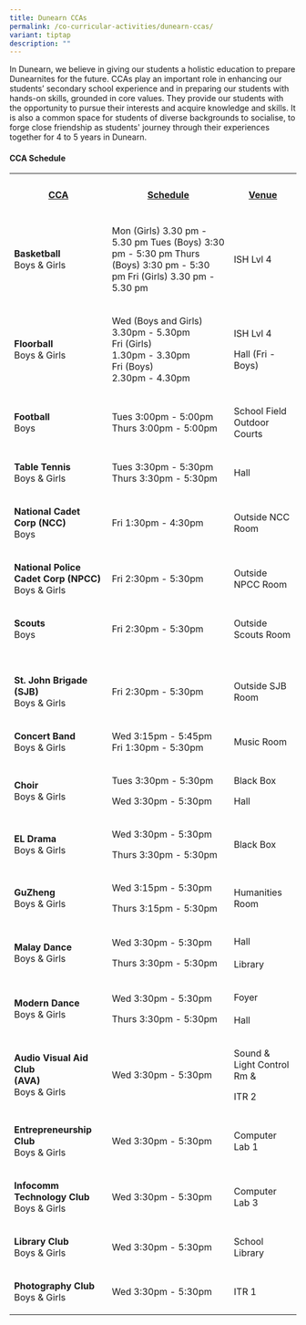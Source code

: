 ```yaml
---
title: Dunearn CCAs
permalink: /co-curricular-activities/dunearn-ccas/
variant: tiptap
description: ""
---
```

<p>In Dunearn, we believe in giving our students a holistic education to
prepare Dunearnites for the future. CCAs play an important role in enhancing
our students’ secondary school experience and in preparing our students
with hands-on skills, grounded in core values. They provide our students
with the opportunity to pursue their interests and acquire knowledge and
skills. It is also a common space for students of diverse backgrounds to
socialise, to forge close friendship as students' journey through their
experiences together for 4 to 5 years in Dunearn.</p>
<p></p>
<h4><strong>CCA Schedule</strong><br></h4>
<table style="minWidth: 75px">
<colgroup>
<col>
<col>
<col>
</colgroup>
<tbody>
<tr>
<th rowspan="1" colspan="1">
<h4><strong><u>CCA</u></strong></h4>
</th>
<th rowspan="1" colspan="1">
<h4><strong><u>Schedule</u></strong></h4>
</th>
<th rowspan="1" colspan="1">
<h4><strong><u>Venue</u></strong></h4>
</th>
</tr>
<tr>
<td rowspan="1" colspan="1">
<p><strong>Basketball </strong>
<br>Boys &amp; Girls</p>
</td>
<td rowspan="1" colspan="1">
<p>Mon (Girls) 3.30 pm - 5.30 pm Tues (Boys) 3:30 pm - 5:30 pm Thurs (Boys)
3:30 pm - 5:30 pm Fri (Girls) 3.30 pm - 5.30 pm</p>
</td>
<td rowspan="1" colspan="1">
<p>ISH Lvl 4</p>
</td>
</tr>
<tr>
<td rowspan="1" colspan="1">
<p><strong>Floorball </strong>
<br>Boys &amp; Girls</p>
</td>
<td rowspan="1" colspan="1">
<p>Wed (Boys and Girls)
<br>3.30pm - 5.30pm
<br>Fri (Girls)
<br>1.30pm - 3.30pm
<br>Fri (Boys)
<br>2.30pm - 4.30pm</p>
</td>
<td rowspan="1" colspan="1">
<p>ISH Lvl 4
<br>
</p>
<p></p>
<p></p>
<p>Hall (Fri - Boys)</p>
</td>
</tr>
<tr>
<td rowspan="1" colspan="1">
<p><strong>Football</strong> 
<br>Boys</p>
</td>
<td rowspan="1" colspan="1">
<p>Tues 3:00pm - 5:00pm
<br>Thurs 3:00pm - 5:00pm</p>
</td>
<td rowspan="1" colspan="1">
<p>School Field
<br>Outdoor Courts</p>
</td>
</tr>
<tr>
<td rowspan="1" colspan="1">
<p><strong>Table Tennis</strong> 
<br>Boys &amp; Girls</p>
</td>
<td rowspan="1" colspan="1">
<p>Tues 3:30pm - 5:30pm
<br>Thurs 3:30pm - 5:30pm</p>
</td>
<td rowspan="1" colspan="1">
<p>Hall</p>
</td>
</tr>
<tr>
<td rowspan="1" colspan="1">
<p><strong>National Cadet Corp (NCC) </strong>
<br>Boys</p>
</td>
<td rowspan="1" colspan="1">
<p>Fri 1:30pm - 4:30pm</p>
</td>
<td rowspan="1" colspan="1">
<p>Outside NCC Room</p>
</td>
</tr>
<tr>
<td rowspan="1" colspan="1">
<p><strong>National Police Cadet Corp (NPCC)</strong>
<br>Boys &amp; Girls</p>
</td>
<td rowspan="1" colspan="1">
<p>Fri 2:30pm - 5:30pm</p>
</td>
<td rowspan="1" colspan="1">
<p>Outside NPCC Room</p>
</td>
</tr>
<tr>
<td rowspan="1" colspan="1">
<p><strong>Scouts </strong>
<br>Boys</p>
</td>
<td rowspan="1" colspan="1">
<p>Fri 2:30pm - 5:30pm</p>
</td>
<td rowspan="1" colspan="1">
<p>Outside Scouts Room</p>
</td>
</tr>
<tr>
<td rowspan="1" colspan="1">
<p></p>
</td>
<td rowspan="1" colspan="1">
<p></p>
</td>
<td rowspan="1" colspan="1">
<p></p>
</td>
</tr>
<tr>
<td rowspan="1" colspan="1">
<p><strong>St. John Brigade (SJB)</strong> 
<br>Boys &amp; Girls</p>
</td>
<td rowspan="1" colspan="1">
<p>Fri 2:30pm - 5:30pm</p>
</td>
<td rowspan="1" colspan="1">
<p>Outside SJB Room</p>
</td>
</tr>
<tr>
<td rowspan="1" colspan="1">
<p><strong>Concert Band</strong>
<br>Boys &amp; Girls</p>
</td>
<td rowspan="1" colspan="1">
<p>Wed 3:15pm - 5:45pm
<br>Fri 1:30pm - 5:30pm</p>
</td>
<td rowspan="1" colspan="1">
<p>Music Room</p>
<p></p>
<p></p>
</td>
</tr>
<tr>
<td rowspan="1" colspan="1">
<p><strong>Choir</strong>
<br>Boys &amp; Girls</p>
</td>
<td rowspan="1" colspan="1">
<p>Tues 3:30pm - 5:30pm</p>
<p>Wed 3:30pm - 5:30pm</p>
</td>
<td rowspan="1" colspan="1">
<p>Black Box
<br>
</p>
<p>Hall</p>
</td>
</tr>
<tr>
<td rowspan="1" colspan="1">
<p><strong>EL Drama</strong>
<br>Boys &amp; Girls</p>
</td>
<td rowspan="1" colspan="1">
<p>Wed 3:30pm - 5:30pm</p>
<p>Thurs 3:30pm - 5:30pm</p>
</td>
<td rowspan="1" colspan="1">
<p>Black Box</p>
</td>
</tr>
<tr>
<td rowspan="1" colspan="1">
<p><strong>GuZheng</strong>
<br>Boys &amp; Girls</p>
</td>
<td rowspan="1" colspan="1">
<p>Wed 3:15pm - 5:30pm</p>
<p>Thurs 3:15pm - 5:30pm</p>
</td>
<td rowspan="1" colspan="1">
<p>Humanities Room</p>
</td>
</tr>
<tr>
<td rowspan="1" colspan="1">
<p><strong>Malay Dance</strong>
<br>Boys &amp; Girls</p>
</td>
<td rowspan="1" colspan="1">
<p>Wed 3:30pm - 5:30pm</p>
<p>Thurs 3:30pm - 5:30pm</p>
</td>
<td rowspan="1" colspan="1">
<p>Hall
<br>
<br>Library</p>
</td>
</tr>
<tr>
<td rowspan="1" colspan="1">
<p><strong>Modern Dance</strong>
<br>Boys &amp; Girls</p>
</td>
<td rowspan="1" colspan="1">
<p>Wed 3:30pm - 5:30pm</p>
<p>Thurs 3:30pm - 5:30pm</p>
</td>
<td rowspan="1" colspan="1">
<p>Foyer
<br>
<br>Hall</p>
</td>
</tr>
<tr>
<td rowspan="1" colspan="1">
<p><strong>Audio Visual Aid Club<br>(AVA)</strong>
<br>Boys &amp; Girls</p>
</td>
<td rowspan="1" colspan="1">
<p>Wed 3:30pm - 5:30pm</p>
</td>
<td rowspan="1" colspan="1">
<p>Sound &amp; Light Control Rm &amp;</p>
<p>ITR 2</p>
</td>
</tr>
<tr>
<td rowspan="1" colspan="1">
<p><strong>Entrepreneurship Club</strong>
<br>Boys &amp; Girls</p>
</td>
<td rowspan="1" colspan="1">
<p>Wed 3:30pm - 5:30pm</p>
</td>
<td rowspan="1" colspan="1">
<p>Computer Lab 1</p>
</td>
</tr>
<tr>
<td rowspan="1" colspan="1">
<p><strong>Infocomm Technology Club</strong>
<br>Boys &amp; Girls</p>
</td>
<td rowspan="1" colspan="1">
<p>Wed 3:30pm - 5:30pm</p>
</td>
<td rowspan="1" colspan="1">
<p>Computer Lab 3</p>
</td>
</tr>
<tr>
<td rowspan="1" colspan="1">
<p><strong>Library Club</strong>
<br>Boys &amp; Girls</p>
</td>
<td rowspan="1" colspan="1">
<p>Wed 3:30pm - 5:30pm</p>
</td>
<td rowspan="1" colspan="1">
<p>School Library</p>
</td>
</tr>
<tr>
<td rowspan="1" colspan="1">
<p><strong>Photography Club</strong>
<br>Boys &amp; Girls</p>
</td>
<td rowspan="1" colspan="1">
<p>Wed 3:30pm - 5:30pm</p>
</td>
<td rowspan="1" colspan="1">
<p>ITR 1</p>
</td>
</tr>
</tbody>
</table>
<p></p>